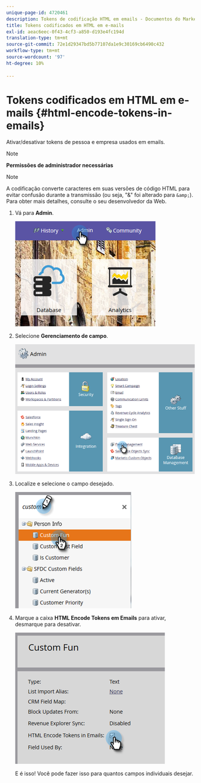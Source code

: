 ```yaml
---
unique-page-id: 4720461
description: Tokens de codificação HTML em emails - Documentos do Marketo - Documentação do produto
title: Tokens codificados em HTML em e-mails
exl-id: aeac6eec-0f43-4cf3-a850-d193e4fc194d
translation-type: tm+mt
source-git-commit: 72e1d29347bd5b77107da1e9c30169cb6490c432
workflow-type: tm+mt
source-wordcount: '97'
ht-degree: 10%

---
```


# Tokens codificados em HTML em e-mails {#html-encode-tokens-in-emails}

Ativar/desativar tokens de pessoa e empresa usados em emails.

>[!NOTE]
>
>**Permissões de administrador necessárias**

>[!NOTE]
>
>A codificação converte caracteres em suas versões de código HTML para evitar confusão durante a transmissão (ou seja, &quot;&amp;&quot; foi alterado para `&amp;`). Para obter mais detalhes, consulte o seu desenvolvedor da Web.

1. Vá para **Admin**.

   ![](assets/admin.png)

1. Selecione **Gerenciamento de campo**.

   ![](assets/two-2.png)

1. Localize e selecione o campo desejado.

   ![](assets/five.png)

1. Marque a caixa **HTML Encode Tokens em Emails** para ativar, desmarque para desativar.

   ![](assets/six.png)

   E é isso! Você pode fazer isso para quantos campos individuais desejar.

